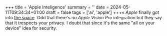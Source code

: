 +++
title = 'Apple Inteligence'
summary = ''
date = 2024-05-11T09:34:34+01:00
draft = false
tags = ['ai', 'apple']
+++«
*Apple* finally got into [the space](https://www.youtube.com/watch?v=Gxe-XpCyHrk). Odd that there's no *Apple Vision Pro* integration but they say that it trespects your privacy. I doubt that since it's the same "all on your device" idea for security.
